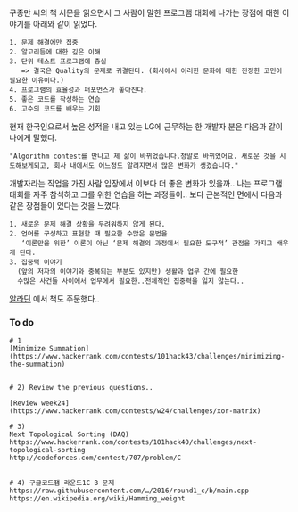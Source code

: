 #


###

구종만 씨의 책 서문을 읽으면서 그 사람이 말한 프로그램 대회에 나가는 장점에 대한 이야기를 아래와 같이 읽었다. 

```
1. 문제 해결에만 집중
2. 알고리듬에 대한 깊은 이해
3. 단위 테스트 프로그램에 충실 
   => 결국은 Quality의 문제로 귀결된다. (회사에서 이러한 문화에 대한 진정한 고민이 필요한 이유이다.)
4. 프로그램의 효율성과 퍼포먼스가 좋아진다.
5. 좋은 코드를 작성하는 연습
6. 고수의 코드를 배우는 기회
```

현재 한국인으로서 높은 성적을 내고 있는 LG에 근무하는 한 개발자 분은 다음과 같이 나에게 말했다. 

`"Algorithm contest를 만나고 제 삶이 바뀌었습니다.정말로 바뀌었어요. 새로운 것을 시도해보게되고, 회사 내에서도 어느정도 알려지면서 많은 변화가 생겼습니다." ` 

개발자라는 직업을 가진 사람 입장에서 이보다 더 좋은 변화가 있을까.. 
나는 프로그램 대회를 자주 참석하고 그를 위한 연습을 하는 과정들이.. 보다 근본적인 면에서 다음과 같은 장점들이 있다는 것을 느꼈다. 
```
1. 새로운 문제 해결 상황을 두려워하지 않게 된다.
2. 언어를 구성하고 표현할 때 필요한 수많은 문법을 
   ‘이론만을 위한’ 이론이 아닌 ‘문제 해결의 과정에서 필요한 도구적’ 관점을 가지고 배우게 된다.
3. 집중력 이야기
  (앞의 저자의 이야기와 중복되는 부분도 있지만) 생활과 업무 간에 필요한 
  수많은 사건들 사이에서 업무에서 필요한..전체적인 집중력을 잃지 않는다..

```

[알라딘](http://www.aladin.co.kr/) 에서 책도 주문했다..


### To do


```
# 1
[Minimize Summation](https://www.hackerrank.com/contests/101hack43/challenges/minimizing-the-summation)


# 2) Review the previous questions..

[Review week24](https://www.hackerrank.com/contests/w24/challenges/xor-matrix)

# 3) 
Next Topological Sorting (DAQ)
https://www.hackerrank.com/contests/101hack40/challenges/next-topological-sorting
http://codeforces.com/contest/707/problem/C


# 4) 구글코드잼 라운드1C B 문제
https://raw.githubusercontent.com/…/2016/round1_c/b/main.cpp
https://en.wikipedia.org/wiki/Hamming_weight

```
